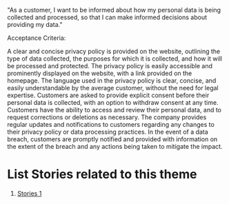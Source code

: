"As a customer, I want to be informed about how my personal data is being collected and processed, so that I can make informed decisions about providing my data."

Acceptance Criteria:

A clear and concise privacy policy is provided on the website, outlining the type of data collected, the purposes for which it is collected, and how it will be processed and protected.
The privacy policy is easily accessible and prominently displayed on the website, with a link provided on the homepage.
The language used in the privacy policy is clear, concise, and easily understandable by the average customer, without the need for legal expertise.
Customers are asked to provide explicit consent before their personal data is collected, with an option to withdraw consent at any time.
Customers have the ability to access and review their personal data, and to request corrections or deletions as necessary.
The company provides regular updates and notifications to customers regarding any changes to their privacy policy or data processing practices.
In the event of a data breach, customers are promptly notified and provided with information on the extent of the breach and any actions being taken to mitigate the impact.


# List Stories related to this theme
1. [Stories 1](documentation/templates/theme/initiatives/epics/stories/tasks/task_template.md)